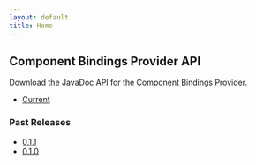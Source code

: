 ```yaml
---
layout: default
title: Home
---
```


## Component Bindings Provider API

Download the JavaDoc API for the Component Bindings Provider.

 * [Current](api/current)
 
### Past Releases

 * [0.1.1](api/0.1.1)
 * [0.1.0](api/0.1.0)